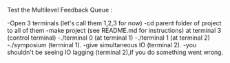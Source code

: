 Test the Multilevel Feedback Queue :

  -Open 3 terminals (let's call them 1,2,3 for now)
  -cd parent folder of project to all of them
  -make project (see README.md for instructions) at terminal 3 (control terminal)
  -./terminal 0 (at terminal 1)
  -./terminal 1 (at terminal 2)
  -./symposium <nphilos> <nbites> (terminal 1).
  -give simultaneous IO (terminal 2).
  -you shouldn't be seeing IO lagging (terminal 2),if you do something went wrong.




